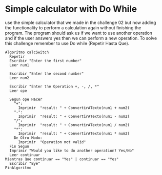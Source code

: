 # Simple calculator with Do While

use the simple calculator that we made in the challenge 02 but now adding the functionality to perform a calculation again without finishing the program. The program should ask us if we want to use another operation and if the user answers yes then we can perform a new operation. To solve this challenge remember to use Do while (Repetir Hasta Que).

    Algoritmo calcSwitch
      Repetir
      Escribir "Enter the first number"
      Leer num1

      Escribir "Enter the second number"
      Leer num2

      Escribir "Enter the Operation +, -, /, *"
      Leer ope

      Segun ope Hacer
        "+":
          Imprimir  "result: " + ConvertirATexto(num1 + num2)
        "-":
          Imprimir  "result: " + ConvertirATexto(num1 - num2)
        "/":
          Imprimir  "result: " + ConvertirATexto(num1 / num2)
        "*":
          Imprimir  "result: " + ConvertirATexto(num1 * num2)
        De Otro Modo:
          Imprimir  "Operation not valid"
      Fin Segun
      Imprimir "Would you like to do another operation? Yes/No"
      Leer continuar
    Mientras Que continuar == "Yes" | continuar == "Yes"
      Escribir "Bye"
    FinAlgoritmo
